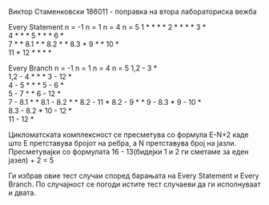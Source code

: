 Виктор Стаменковски 186011 - поправка на втора лабораториска вежба

Every Statement	n = -1	n = 1	n = 4	n = 5
1		*	*	*	*
2		*	*	*	*
3			*			
4			*	*	*
5			*	*	*
6			*		
7				*	*
8.1				*	*
8.2				*	*
8.3					*
9				*	*
10				*	
11					*
12		*	*	*	*
				
				
Every Branch	n = -1	n = 1	n = 4	n = 5
1,2 - 3		*			
1,2 - 4			*	*	*
3 - 12		*			
4 - 5			*	*	*
5 - 6			*		
5 - 7				*	*
6 - 12			*		
7 - 8.1				*	*
8.1 - 8.2			*	*
8.2 - 11				*
8.2 - 9				*	*
9 - 8.3					*
9 - 10				*	
8.3 - 8.2				*
10 - 12				*	
11 - 12					*


Цикломатската комплексност се пресметува со формула E-N+2 
каде што E претставува бројот на ребра, а N претставува број на јазли.
Пресметувајки со формулата 16 - 13(бидејки 1 и 2 ги сметаме за еден јазел) + 2 = 5

Ги избрав овие тест случаи според барањата на Every Statement и Every Branch. По случајност се погоди истите тест случаеви да ги исполнуваат и двата.





